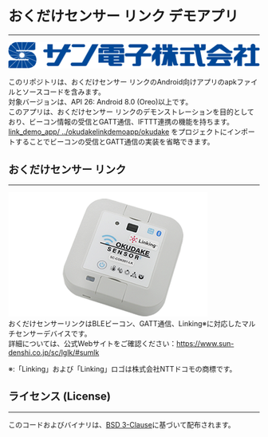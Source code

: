 # おくだけセンサー リンク デモアプリ
---
![suncorporation_logo.png](suncorporation_logo.png)

このリポジトリは、おくだけセンサー リンクのAndroid向けアプリのapkファイルとソースコードを含みます。  
対象バージョンは、API 26: Android 8.0 (Oreo)以上です。  
このアプリは、おくだけセンサー リンクのデモンストレーションを目的としており、ビーコン情報の受信とGATT通信、IFTTT連携の機能を持ちます。  
[link_demo_app/ ../okudakelinkdemoapp/okudake](link_demo_app/app/src/main/java/com/sun/m2m/okudakelinkdemoapp/okudake)
をプロジェクトにインポートすることでビーコンの受信とGATT通信の実装を省略できます。

## おくだけセンサー リンク
---
![okudakesensor_link.png](okudakesensor_link.png)  
おくだけセンサーリンクはBLEビーコン、GATT通信、Linking※に対応したマルチセンサーデバイスです。  
詳細については、公式Webサイトをご確認ください：https://www.sun-denshi.co.jp/sc/lglk/#sumlk

※:「Linking」および「Linking」ロゴは株式会社NTTドコモの商標です。

## ライセンス (License)
---
このコードおよびバイナリは、[BSD 3-Clause](LICENSE.md)に基づいて配布されます。
